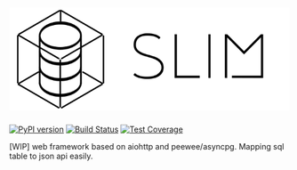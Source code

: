 # ![](artworks/logo-full.png)

[![PyPI version](https://badge.fury.io/py/slim.svg)](https://badge.fury.io/py/slim)
[![Build Status](https://travis-ci.org/fy0/slim.svg?branch=master)](https://travis-ci.org/fy0/slim)
[![Test Coverage](https://api.codeclimate.com/v1/badges/308e653d0aa234a83c25/test_coverage)](https://codeclimate.com/github/fy0/slim/test_coverage)

[WIP] web framework based on aiohttp and peewee/asyncpg. Mapping sql table to json api easily.

